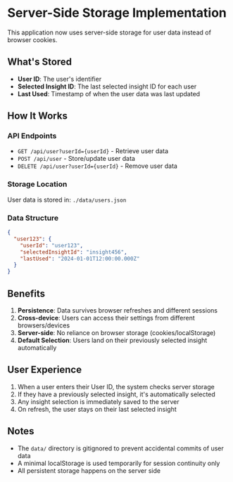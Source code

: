 # Server-Side Storage Implementation

This application now uses server-side storage for user data instead of browser cookies.

## What's Stored

- **User ID**: The user's identifier 
- **Selected Insight ID**: The last selected insight ID for each user
- **Last Used**: Timestamp of when the user data was last updated

## How It Works

### API Endpoints

- `GET /api/user?userId={userId}` - Retrieve user data
- `POST /api/user` - Store/update user data 
- `DELETE /api/user?userId={userId}` - Remove user data

### Storage Location

User data is stored in: `./data/users.json`

### Data Structure

```json
{
  "user123": {
    "userId": "user123",
    "selectedInsightId": "insight456",
    "lastUsed": "2024-01-01T12:00:00.000Z"
  }
}
```

## Benefits

1. **Persistence**: Data survives browser refreshes and different sessions
2. **Cross-device**: Users can access their settings from different browsers/devices
3. **Server-side**: No reliance on browser storage (cookies/localStorage)
4. **Default Selection**: Users land on their previously selected insight automatically

## User Experience

1. When a user enters their User ID, the system checks server storage
2. If they have a previously selected insight, it's automatically selected
3. Any insight selection is immediately saved to the server
4. On refresh, the user stays on their last selected insight

## Notes

- The `data/` directory is gitignored to prevent accidental commits of user data
- A minimal localStorage is used temporarily for session continuity only
- All persistent storage happens on the server side 